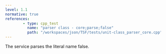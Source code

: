 ```yaml
---
level: 1.1
normative: true
references:
        - type: cpp_test
          name: "parser class - core;parse;false"
          path: "/workspaces/json/TSF/tests/unit-class_parser_core.cpp"
---
```


The service parses the literal name false.